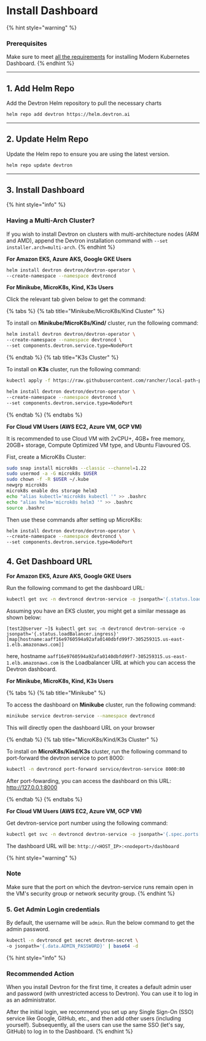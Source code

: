 # Install Dashboard

{% hint style="warning" %}
### Prerequisites
Make sure to meet [all the requirements](./requirements.md) for installing Modern Kubernetes Dashboard.
{% endhint %}

---

## 1. Add Helm Repo

Add the Devtron Helm repository to pull the necessary charts

```bash
helm repo add devtron https://helm.devtron.ai
```

---

## 2. Update Helm Repo

Update the Helm repo to ensure you are using the latest version.

```bash
helm repo update devtron
```

---

## 3. Install Dashboard

{% hint style="info" %}
### Having a Multi-Arch Cluster? 
If you wish to install Devtron on clusters with multi-architecture nodes (ARM and AMD), append the Devtron installation command with `--set installer.arch=multi-arch`.
{% endhint %}

**For Amazon EKS, Azure AKS, Google GKE Users**

```bash
helm install devtron devtron/devtron-operator \
--create-namespace --namespace devtroncd
```

**For Minikube, MicroK8s, Kind, K3s Users**

Click the relevant tab given below to get the command:

{% tabs %}
{% tab title="Minikube/MicroK8s/Kind Cluster" %}

To install on **Minikube/MicroK8s/Kind/** cluster, run the following command:

```bash
helm install devtron devtron/devtron-operator \
--create-namespace --namespace devtroncd \
--set components.devtron.service.type=NodePort 
```

{% endtab %}
{% tab title="K3s Cluster" %}

To install on **K3s** cluster, run the following command:

```bash
kubectl apply -f https://raw.githubusercontent.com/rancher/local-path-provisioner/master/deploy/local-path-storage.yaml

helm install devtron devtron/devtron-operator \
--create-namespace --namespace devtroncd \
--set components.devtron.service.type=NodePort
```

{% endtab %}
{% endtabs %}

**For Cloud VM Users (AWS EC2, Azure VM, GCP VM)**

It is recommended to use Cloud VM with 2vCPU+, 4GB+ free memory, 20GB+ storage, Compute Optimized VM type, and Ubuntu Flavoured OS.

Fist, create a MicroK8s Cluster:

```bash
sudo snap install microk8s --classic --channel=1.22
sudo usermod -a -G microk8s $USER
sudo chown -f -R $USER ~/.kube
newgrp microk8s
microk8s enable dns storage helm3
echo "alias kubectl='microk8s kubectl '" >> .bashrc
echo "alias helm='microk8s helm3 '" >> .bashrc
source .bashrc
```

Then use these commands after setting up MicroK8s:

```bash
helm install devtron devtron/devtron-operator \
--create-namespace --namespace devtroncd \
--set components.devtron.service.type=NodePort 
```


## 4. Get Dashboard URL

**For Amazon EKS, Azure AKS, Google GKE Users**

Run the following command to get the dashboard URL:

```bash
kubectl get svc -n devtroncd devtron-service -o jsonpath='{.status.loadBalancer.ingress}'
```

Assuming you have an EKS cluster, you might get a similar message as shown below:

```text
[test2@server ~]$ kubectl get svc -n devtroncd devtron-service -o jsonpath='{.status.loadBalancer.ingress}'
[map[hostname:aaff16e9760594a92afa0140dbfd99f7-305259315.us-east-1.elb.amazonaws.com]]
```

here, hostname `aaff16e9760594a92afa0140dbfd99f7-305259315.us-east-1.elb.amazonaws.com` is the Loadbalancer URL at which you can access the Devtron dashboard.

**For Minikube, MicroK8s, Kind, K3s Users**

{% tabs %}
{% tab title="Minikube" %}

To access the dashboard on **Minikube** cluster, run the following command:

```bash
minikube service devtron-service --namespace devtroncd
```

This will directly open the dashboard URL on your browser

{% endtab %}
{% tab title="MicroK8s/Kind/K3s Cluster" %}

To install on **MicroK8s/Kind/K3s** cluster, run the following command to port-forward the devtron service to port 8000:

```bash
kubectl -n devtroncd port-forward service/devtron-service 8000:80
```

After port-fowarding, you can access the dashboard on this URL: http://127.0.0.1:8000

{% endtab %}
{% endtabs %}

**For Cloud VM Users (AWS EC2, Azure VM, GCP VM)**

Get devtron-service port number using the following command:

```bash
kubectl get svc -n devtroncd devtron-service -o jsonpath='{.spec.ports[0].nodePort}'
```

The dashboard URL will be: `http://<HOST_IP>:<nodeport>/dashboard`

{% hint style="warning" %}
### Note
Make sure that the port on which the devtron-service runs remain open in the VM's security group or network security group.
{% endhint %}

<!-- #### Example
Assuming you have an EKS cluster, you might get a similar message as shown below:

```text
[test2@server ~]$ kubectl get svc -n devtroncd devtron-service -o jsonpath='{.status.loadBalancer.ingress}'
[map[hostname:aaff16e9760594a92afa0140dbfd99f7-305259315.us-east-1.elb.amazonaws.com]]
```

where, hostname `aaff16e9760594a92afa0140dbfd99f7-305259315.us-east-1.elb.amazonaws.com` is the Loadbalancer URL at which you can access the Devtron dashboard.

Moreover, you can also do a CNAME entry corresponding to your domain/subdomain to point to this Loadbalancer URL to access it at a custom domain.

| Host | Type | Points to |
| :--- | :--- | :--- |
| devtron.yourdomain.com | CNAME | aaff16e9760594a92afa0140dbfd99f7-305259315.us-east-1.elb.amazonaws.com | -->


### 5. Get Admin Login credentials

By default, the username will be `admin`. Run the below command to get the admin password.

```bash
kubectl -n devtroncd get secret devtron-secret \
-o jsonpath='{.data.ADMIN_PASSWORD}' | base64 -d
```

{% hint style="info" %}
### Recommended Action
When you install Devtron for the first time, it creates a default admin user and password (with unrestricted access to Devtron). You can use it to log in as an administrator. 

After the initial login, we recommend you set up any Single Sign-On (SSO) service like Google, GitHub, etc., and then add other users (including yourself). Subsequently, all the users can use the same SSO (let's say, GitHub) to log in to the Dashboard.
{% endhint %}
